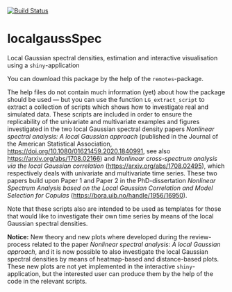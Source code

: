 [![Build Status](https://travis-ci.org/LAJordanger/localgaussSpec.svg?branch=master)](https://travis-ci.org/LAJordanger/localgaussSpec)

# localgaussSpec
Local Gaussian spectral densities, estimation and interactive
visualisation using a `shiny`-application


You can download this package by the help of the `remotes`-package.


The help files do not contain much information (yet) about how the
package should be used — but you can use the function
`LG_extract_script` to extract a collection of scripts which shows how
to investigate real and simulated data.  These scripts are included in
order to ensure the replicability of the univariate and multivariate
examples and figures investigated in the two local Gaussian spectral
density papers _Nonlinear spectral analysis: A local Gaussian
approach_ (published in the Journal of the American Statistical
Association, https://doi.org/10.1080/01621459.2020.1840991, see also
https://arxiv.org/abs/1708.02166) and _Nonlinear cross-spectrum
analysis via the local Gaussian correlation_
(https://arxiv.org/abs/1708.02495), which respectively deals with
univariate and multivariate time series.  These two papers build upon
Paper 1 and Paper 2 in the PhD-dissertation _Nonlinear Spectrum
Analysis based on the Local Gaussian Correlation and Model Selection
for Copulas_ (https://bora.uib.no/handle/1956/16950).

Note that these scripts also are intended to be used as templates for
those that would like to investigate their own time series by means of
the local Gaussian spectral densities.


**Notice:** New theory and new plots where developed during the
review-process related to the paper _Nonlinear spectral analysis: A
local Gaussian approach_, and it is now possible to also investigate
the local Gaussian spectral densities by means of heatmap-based and
distance-based plots.  These new plots are not yet implemented in the
interactive `shiny`-application, but the interested user can produce
them by the help of the code in the relevant scripts.
